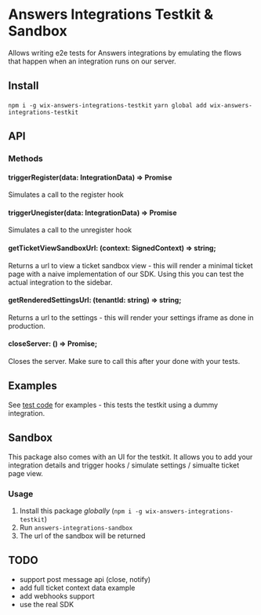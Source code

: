 # Answers Integrations Testkit & Sandbox

Allows writing e2e tests for Answers integrations by emulating the flows that happen when an integration runs on our server.

## Install
`npm i -g wix-answers-integrations-testkit`
`yarn global add wix-answers-integrations-testkit`

## API

### Methods

#### triggerRegister(data: IntegrationData) => Promise<any>
Simulates a call to the register hook

#### triggerUnegister(data: IntegrationData) => Promise<any>
Simulates a call to the unregister hook

#### getTicketViewSandboxUrl: (context: SignedContext<TicketSandboxContext>) => string;
Returns a url to view a ticket sandbox view - this will render a minimal ticket page with a naive implementation of our SDK.
Using this you can test the actual integration to the sidebar.


#### getRenderedSettingsUrl: (tenantId: string) => string;
Returns a url to the settings - this will render your settings iframe as done in production.

#### closeServer: () => Promise<void>;
Closes the server. Make sure to call this after your done with your tests.

## Examples
See [test code](./src/spec.ts) for examples - this tests the testkit using a dummy integration.


## Sandbox
This package also comes with an UI for the testkit. It allows you to add your integration details and trigger hooks / simulate settings / simualte ticket page view.

### Usage
1. Install this package *globally* (`npm i -g wix-answers-integrations-testkit`)
2. Run `answers-integrations-sandbox`
3. The url of the sandbox will be returned


## TODO
- support post message api (close, notify)
- add full ticket context data example
- add webhooks support
- use the real SDK
